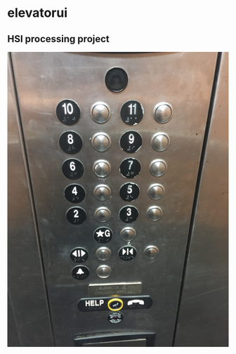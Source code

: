 # elevatorui
## HSI processing project

![Bad Design](https://raw.githubusercontent.com/dyaniel96/elevatorui/master/pics/raiderpark.jpg?token=ADYWLB7KBRBQS3SIB2LLIKK5P3EMS)
